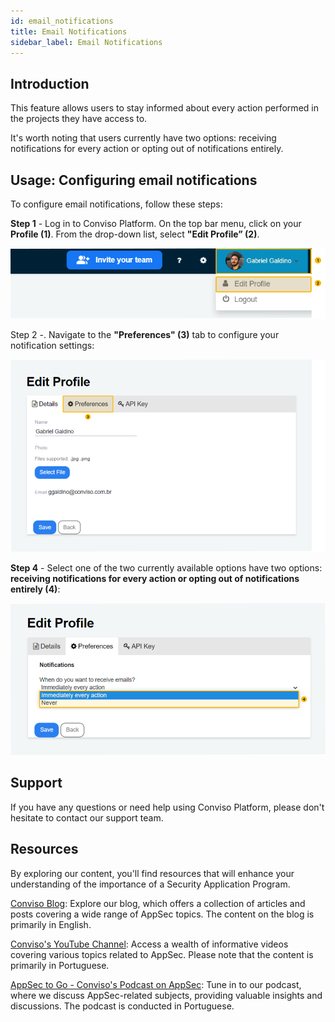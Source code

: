 ```yaml
---
id: email_notifications
title: Email Notifications
sidebar_label: Email Notifications
---
```


## Introduction
This feature allows users to stay informed about every action performed in the projects they have access to.

It's worth noting that users currently have two options: receiving notifications for every action or opting out of notifications entirely.

## Usage: Configuring email notifications

To configure email notifications, follow these steps:

**Step 1** - Log in to Conviso Platform. On the top bar menu, click on your **Profile (1)**. From the drop-down list, select **"Edit Profile” (2)**.

<div style={{textAlign: 'center'}}>

![img](../../static/img/email_notification-img1.png)

</div>

Step 2 -. Navigate to the **"Preferences" (3)** tab to configure your notification settings:

<div style={{textAlign: 'center'}}>

![img](../../static/img/email_notification-img2.png)

</div>

**Step 4** - Select one of the two currently available options have two options: **receiving notifications for every action or opting out of notifications entirely (4)**:

<div style={{textAlign: 'center'}}>

![img](../../static/img/email_notification-img3.png)

</div>


## Support
If you have any questions or need help using Conviso Platform, please don't hesitate to contact our support team. 

## Resources
By exploring our content, you'll find resources that will enhance your understanding of the importance of a Security Application Program.

[Conviso Blog](https://bit.ly/3JtXM8A): Explore our blog, which offers a collection of articles and posts covering a wide range of AppSec topics. The content on the blog is primarily in English.

[Conviso's YouTube Channel](https://bit.ly/3NIbbfM): Access a wealth of informative videos covering various topics related to AppSec. Please note that the content is primarily in Portuguese.

[AppSec to Go - Conviso's Podcast on AppSec](https://spoti.fi/43UJQwN): Tune in to our podcast, where we discuss AppSec-related subjects, providing valuable insights and discussions. The podcast is conducted in Portuguese.